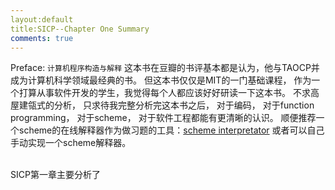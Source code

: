 ```yaml
---
layout:default
title:SICP--Chapter One Summary
comments: true
---
```


Preface:
`计算机程序构造与解释` 这本书在豆瓣的书评基本都是认为，他与TAOCP并成为计算机科学领域最经典的书。 但这本书仅仅是MIT的一门基础课程，
作为一个打算从事软件开发的学生，我觉得每个人都应该好好研读一下这本书。 不求高屋建瓴式的分析， 只求待我完整分析完这本书之后， 对于编码，
对于function programming， 对于scheme， 对于软件工程都能有更清晰的认识。
顺便推荐一个scheme的在线解释器作为做习题的工具：[scheme interpretator]("http://www.biwascheme.org/")
或者可以自己手动实现一个scheme解释器。
<br/><br/>


SICP第一章主要分析了
